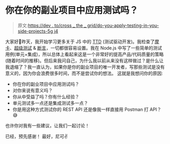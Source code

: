 # 你在你的副业项目中应用测试吗？

> 原文:[https://dev . to/cross _ the _ grid/do-you-apply-testing-in-you-side-projects-5g j4](https://dev.to/across_the_grid/do-you-apply-testing-in-your-side-projects-5gj4)

大家好👋昨天，我开始学习更多关于 JS 中的 [TTD](https://en.wikipedia.org/wiki/Test-driven_development) (测试驱动开发)。我检查了[摩卡](https://mochajs.org)、[超级测试](https://www.npmjs.com/package/supertest) & [断言](https://www.npmjs.com/package/assertthat)，一切都很容易设置。我在 Node.js 中写了一些简单的测试用例(单元+集成)，所以总体上看起来这是一个非常好的提高产品/代码质量的策略(随着时间的推移)。但后来我问自己，为什么我以前从来没有这样做过？是什么让我退缩了？我一直认为，如果你是你的副业项目的唯一开发者，写那些测试是没有意义的，因为你会浪费很多时间，而不是尝试你的想法。
这就是我想问你的原因:

*   你在你的副业项目中应用测试吗？
*   对你来说有意义吗？
*   你从中受益了吗？你有什么经验？
*   单元测试多一点还是集成测试多一点？
*   你是用这种方式测试你的 REST API 还是像我一样直接用 Postman 打 API？😅

也许你对我有一些建议，让我们一起讨论！

已经，预先感谢！
最好，尼可✌️